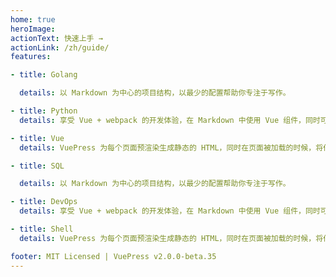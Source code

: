 ```yaml
---
home: true
heroImage: 
actionText: 快速上手 →
actionLink: /zh/guide/
features:

- title: Golang

  details: 以 Markdown 为中心的项目结构，以最少的配置帮助你专注于写作。

- title: Python
  details: 享受 Vue + webpack 的开发体验，在 Markdown 中使用 Vue 组件，同时可以使用 Vue 来开发自定义主题。

- title: Vue
  details: VuePress 为每个页面预渲染生成静态的 HTML，同时在页面被加载的时候，将作为 SPA 运行。

- title: SQL

  details: 以 Markdown 为中心的项目结构，以最少的配置帮助你专注于写作。

- title: DevOps
  details: 享受 Vue + webpack 的开发体验，在 Markdown 中使用 Vue 组件，同时可以使用 Vue 来开发自定义主题。

- title: Shell
  details: VuePress 为每个页面预渲染生成静态的 HTML，同时在页面被加载的时候，将作为 SPA 运行。

footer: MIT Licensed | VuePress v2.0.0-beta.35
---
```


